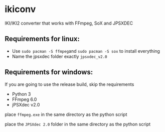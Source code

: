 # ikiconv
IKI/IKI2 converter that works with FFmpeg, SoX and JPSXDEC

## Requirements for linux:
- Use `sudo pacman -S ffmpeg`and `sudo pacman -S sox` to install everything
- Name the jpsxdec folder exactly `jpsxdec_v2.0`

## Requirements for windows:

If you are going to use the release build, skip the requirements
-   Python 3
-   FFmpeg 6.0
-   jPSXdec v2.0

place `ffmpeg.exe` in the same directory as the python script

place the `JPSXdec 2.0` folder in the same directory as the python script
